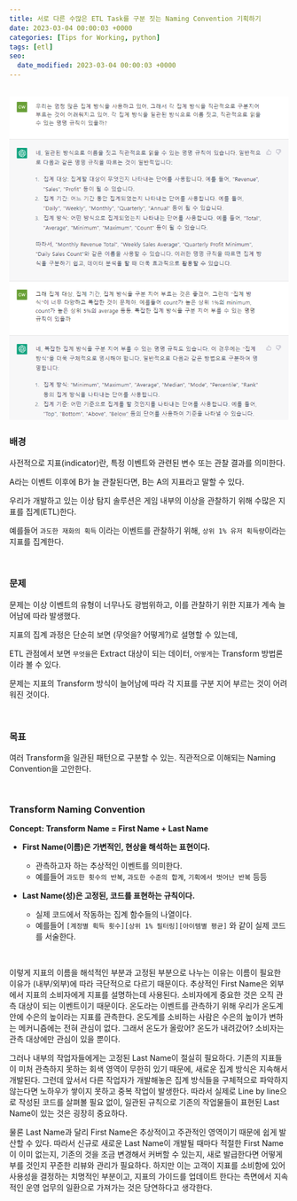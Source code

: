 ```yaml
---
title: 서로 다른 수많은 ETL Task를 구분 짓는 Naming Convention 기획하기
date: 2023-03-04 00:00:03 +0000
categories: [Tips for Working, python]
tags: [etl]
seo:
  date_modified: 2023-03-04 00:00:03 +0000
---
```


<br/>

<img src="/assets/img/wt/etldescription/etldescription1.jpg">

### <b>배경</b>

사전적으로 지표(indicator)란, 특정 이벤트와 관련된 변수 또는 관찰 결과를 의미한다.  

A라는 이벤트 이후에 B가 늘 관찰된다면, B는 A의 지표라고 말할 수 있다.  

우리가 개발하고 있는 이상 탐지 솔루션은 게임 내부의 이상을 관찰하기 위해 수많은 지표를 집계(ETL)한다.  

예를들어 `과도한 재화의 획득` 이라는 이벤트를 관찰하기 위해, `상위 1% 유저 획득량`이라는 지표를 집계한다.  

<br/>

### <b>문제</b>

문제는 이상 이벤트의 유형이 너무나도 광범위하고, 이를 관찰하기 위한 지표가 계속 늘어남에 따라 발생했다.  

지표의 집계 과정은 단순히 보면 (무엇을? 어떻게?)로 설명할 수 있는데,  

ETL 관점에서 보면 `무엇을`은 Extract 대상이 되는 데이터, `어떻게`는 Transform 방법론이라 볼 수 있다.  

문제는 지표의 Transform 방식이 늘어남에 따라 각 지표를 구분 지어 부르는 것이 어려워진 것이다.

<br/>

### <b>목표</b>

여러 Transform을 일관된 패턴으로 구분할 수 있는. 직관적으로 이해되는 Naming Convention을 고안한다.  

<br/>

### <b>Transform Naming Convention</b>

**Concept: Transform Name = First Name + Last Name**  

- **First Name(이름)은 가변적인, 현상을 해석하는 표현이다.**  
  - 관측하고자 하는 추상적인 이벤트를 의미한다.
  - 예를들어 `과도한 횟수의 반복`, `과도한 수준의 합계`, `기획에서 벗어난 반복` 등등  

- **Last Name(성)은 고정된, 코드를 표현하는 규칙이다.**  
  - 실제 코드에서 작동하는 집계 함수들의 나열이다.  
  - 예를들어 `[계정별 획득 횟수][상위 1% 필터링][아이템별 평균]` 와 같이 실제 코드를 서술한다.  

<br/>

이렇게 지표의 이름을 해석적인 부분과 고정된 부분으로 나누는 이유는 이름이 필요한 이유가 (내부/외부)에 따라 극단적으로 다르기 때문이다. 추상적인 First Name은 외부에서 지표의 소비자에게 지표를 설명하는데 사용된다. 소비자에게 중요한 것은 오직 관측 대상이 되는 이벤트이기 때문이다. 온도라는 이벤트를 관측하기 위해 우리가 온도계 안에 수은의 높이라는 지표를 관측한다. 온도계를 소비하는 사람은 수은의 높이가 변하는 메커니즘에는 전혀 관심이 없다. 그래서 온도가 올랐어? 온도가 내려갔어? 소비자는 관측 대상에만 관심이 있을 뿐이다.  

그러나 내부의 작업자들에게는 고정된 Last Name이 절실히 필요하다. 기존의 지표들이 미처 관측하지 못하는 회색 영역이 무한히 있기 때문에, 새로운 집계 방식은 지속해서 개발된다. 그런데 앞서서 다른 작업자가 개발해놓은 집계 방식들을 구체적으로 파악하지 않는다면 노하우가 쌓이지 못하고 중복 작업이 발생한다. 따라서 실제로 Line by line으로 작성된 코드를 살펴볼 필요 없이, 일관된 규칙으로 기존의 작업물들이 표현된 Last Name이 있는 것은 굉장히 중요하다.  

물론 Last Name과 달리 First Name은 추상적이고 주관적인 영역이기 때문에 쉽게 발산할 수 있다. 따라서 신규로 새로운 Last Name이 개발될 때마다 적절한 First Name이 이미 없는지, 기존의 것을 조금 변경해서 커버할 수 있는지, 새로 발급한다면 어떻게 부를 것인지 꾸준한 리뷰와 관리가 필요하다. 하지만 이는 고객이 지표를 소비함에 있어 사용성을 결정하는 치명적인 부분이고, 지표의 가이드를 업데이트 한다는 측면에서 지속적인 운영 업무의 일환으로 가져가는 것은 당연하다고 생각한다.  

